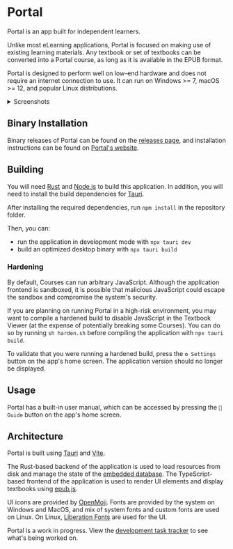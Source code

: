 # Portal

Portal is an app built for independent learners.

Unlike most eLearning applications, Portal is focused on making use of existing learning materials. Any textbook or set of textbooks can be converted into a Portal course, as long as it is available in the EPUB format.

Portal is designed to perform well on low-end hardware and does not require an internet connection to use. It can run on Windows >= 7, macOS >= 12, and popular Linux distributions.

<details>

<summary>Screenshots</summary>

![](docs/screenshots/screenshot-home.png)
![](docs/screenshots/screenshot-viewer.png)
![](docs/screenshots/screenshot-navigator-course.png)
![](docs/screenshots/screenshot-navigator-map.png)

</details>

## Binary Installation

Binary releases of Portal can be found on the [releases page](https://github.com/School-of-Life-Project/Portal/releases), and installation instructions can be found on [Portal's website](https://school-of-life-project.github.io/Portal/).

## Building

You will need [Rust](https://www.rust-lang.org/tools/install) and [Node.js](https://nodejs.org/en/download) to build this application. In addition, you will need to install the build dependencies for [Tauri](https://v2.tauri.app/start/prerequisites/).

After installing the required dependencies, run `npm install` in the repository folder.

Then, you can:
- run the application in development mode with `npx tauri dev`
- build an optimized desktop binary with `npx tauri build`

### Hardening

By default, Courses can run arbitrary JavaScript. Although the application frontend is sandboxed, it is possible that malicious JavaScript could escape the sandbox and compromise the system's security.

If you are planning on running Portal in a high-risk environment, you may want to compile a hardened build to disable JavaScript in the Textbook Viewer (at the expense of potentially breaking some Courses). You can do so by running `sh harden.sh` before compiling the application with `npx tauri build`.

To validate that you were running a hardened build, press the `⚙️ Settings` button on the app's home screen. The application version should no longer be displayed.

## Usage

Portal has a built-in user manual, which can be accessed by pressing the `📜 Guide` button on the app's home screen.

## Architecture

Portal is built using [Tauri](https://tauri.app) and [Vite](https://vitejs.dev).

The Rust-based backend of the application is used to load resources from disk and manage the state of the [embedded database](https://github.com/spacejam/sled). The TypeScript-based frontend of the application is used to render UI elements and display textbooks using [epub.js](https://github.com/futurepress/epub.js/).

UI icons are provided by [OpenMoji](https://openmoji.org). Fonts are provided by the system on Windows and MacOS, and mix of system fonts and custom fonts are used on Linux. On Linux, [Liberation Fonts](https://github.com/liberationfonts/liberation-fonts) are used for the UI.

Portal is a work in progress. View the [development task tracker](https://github.com/orgs/School-of-Life-Project/projects/1) to see what's being worked on.